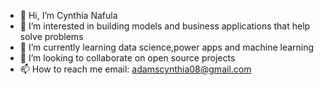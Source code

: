 - 👋 Hi, I’m Cynthia Nafula
- 👀 I’m interested in building models and business applications that help solve problems
- 🌱 I’m currently learning data science,power apps and machine learning
- 💞️ I’m looking to collaborate on open source projects
- 📫 How to reach me email: adamscynthia08@gmail.com

<!---
CynieC/CynieC is a ✨ special ✨ repository because its `README.md` (this file) appears on your GitHub profile.
You can click the Preview link to take a look at your changes.
--->
